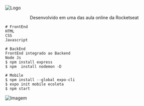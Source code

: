 
![Logo](https://github.com/joselainejrs/ecoleta-font-back/blob/master/ecoleta/assets/logo.svg)


<p align="center">
 Desenvolvido em uma das aula online da Rocketseat
</p>

```
# FrontEnd
HTML
CSS
Javascript
```

```
# BackEnd
FrontEnd integrado ao Backend
Node Js
$ npm install express
$ npm  install nodemon -D
```

```
# Mobile
$ npm install --global expo-cli
$ expo init mobile ecoleta
$ npm start
```
![Imagem](https://github.com/joselainejrs/ecoleta-font-back/blob/master/mobile/src/assets/apresentacao.jpg)
